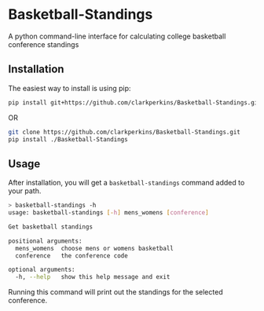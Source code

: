 # Basketball-Standings

A python command-line interface for calculating college basketball conference standings


## Installation

The easiest way to install is using pip:

```bash
pip install git+https://github.com/clarkperkins/Basketball-Standings.git
```

OR

```bash
git clone https://github.com/clarkperkins/Basketball-Standings.git
pip install ./Basketball-Standings
```

## Usage

After installation, you will get a `basketball-standings` command added to your path.

```bash
> basketball-standings -h
usage: basketball-standings [-h] mens_womens [conference]

Get basketball standings

positional arguments:
  mens_womens  choose mens or womens basketball
  conference   the conference code

optional arguments:
  -h, --help   show this help message and exit
```

Running this command will print out the standings for the selected conference.
